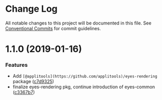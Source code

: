 # Change Log

All notable changes to this project will be documented in this file.
See [Conventional Commits](https://conventionalcommits.org) for commit guidelines.

# 1.1.0 (2019-01-16)


### Features

* Add `[@applitools](https://github.com/applitools)/eyes-rendering` package ([c7d9325](https://github.com/applitools/eyes.sdk.javascript1/commit/c7d9325))
* finalize eyes-rendering pkg, continue introduction of eyes-common ([c3367b7](https://github.com/applitools/eyes.sdk.javascript1/commit/c3367b7))
